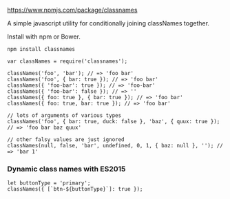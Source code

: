 <https://www.npmjs.com/package/classnames>

A simple javascript utility for conditionally joining classNames together.

Install with npm or Bower.

```
npm install classnames
```

```
var classNames = require('classnames');

classNames('foo', 'bar'); // => 'foo bar' 
classNames('foo', { bar: true }); // => 'foo bar' 
classNames({ 'foo-bar': true }); // => 'foo-bar' 
classNames({ 'foo-bar': false }); // => '' 
classNames({ foo: true }, { bar: true }); // => 'foo bar' 
classNames({ foo: true, bar: true }); // => 'foo bar' 
 
// lots of arguments of various types 
classNames('foo', { bar: true, duck: false }, 'baz', { quux: true }); // => 'foo bar baz quux' 
 
// other falsy values are just ignored 
classNames(null, false, 'bar', undefined, 0, 1, { baz: null }, ''); // => 'bar 1' 
```

### Dynamic class names with ES2015
```
let buttonType = 'primary';
classNames({ [`btn-${buttonType}`]: true });